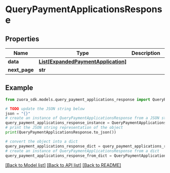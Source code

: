 # QueryPaymentApplicationsResponse



## Properties

Name | Type | Description | Notes
------------ | ------------- | ------------- | -------------
**data** | [**List[ExpandedPaymentApplication]**](ExpandedPaymentApplication.md) |  | [optional] 
**next_page** | **str** |  | [optional] 

## Example

```python
from zuora_sdk.models.query_payment_applications_response import QueryPaymentApplicationsResponse

# TODO update the JSON string below
json = "{}"
# create an instance of QueryPaymentApplicationsResponse from a JSON string
query_payment_applications_response_instance = QueryPaymentApplicationsResponse.from_json(json)
# print the JSON string representation of the object
print(QueryPaymentApplicationsResponse.to_json())

# convert the object into a dict
query_payment_applications_response_dict = query_payment_applications_response_instance.to_dict()
# create an instance of QueryPaymentApplicationsResponse from a dict
query_payment_applications_response_from_dict = QueryPaymentApplicationsResponse.from_dict(query_payment_applications_response_dict)
```
[[Back to Model list]](../README.md#documentation-for-models) [[Back to API list]](../README.md#documentation-for-api-endpoints) [[Back to README]](../README.md)


